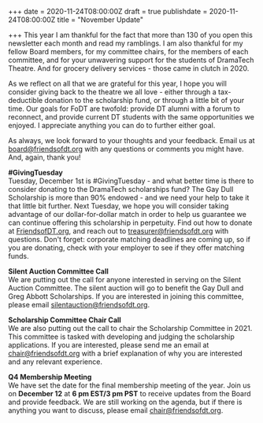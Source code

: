 +++
date = 2020-11-24T08:00:00Z
draft = true
publishdate = 2020-11-24T08:00:00Z
title = "November Update"

+++
This year I am thankful for the fact that more than 130 of you open this newsletter each month and read my ramblings. I am also thankful for my fellow Board members, for my committee chairs, for the members of each committee, and for your unwavering support for the students of DramaTech Theatre. And for grocery delivery services - those came in clutch in 2020.

<!-- more -->

As we reflect on all that we are grateful for this year, I hope you will consider giving back to the theatre we all love - either through a tax-deductible donation to the scholarship fund, or through a little bit of your time. Our goals for FoDT are twofold: provide DT alumni with a forum to reconnect, and provide current DT students with the same opportunities we enjoyed. I appreciate anything you can do to further either goal.

As always, we look forward to your thoughts and your feedback. Email us at [board@friendsofdt.org](mailto:board@friendsofdt.org) with any questions or comments you might have. And, again, thank you!

**#GivingTuesday**  
Tuesday, December 1st is #GivingTuesday - and what better time is there to consider donating to the DramaTech scholarships fund? The Gay Dull Scholarship is more than 90% endowed - and we need your help to take it that little bit further. Next Tuesday, we hope you will consider taking advantage of our dollar-for-dollar match in order to help us guarantee we can continue offering this scholarship in perpetuity. Find out how to donate at [FriendsofDT.org](https://dramatech.us11.list-manage.com/track/click?u=8c474d14d7dee640868d40231&id=4d51cf6033&e=1393253293), and reach out to [treasurer@friendsofdt.org](mailto:treasurer@friendsofdt.org) with questions. Don't forget: corporate matching deadlines are coming up, so if you are donating, check with your employer to see if they offer matching funds.

**Silent Auction Committee Call**  
We are putting out the call for anyone interested in serving on the Silent Auction Committee. The silent auction will go to benefit the Gay Dull and Greg Abbott Scholarships. If you are interested in joining this committee, please email [silentauction@friendsofdt.org](mailto:silentauction@friendsofdt.org).

**Scholarship Committee Chair Call**  
We are also putting out the call to chair the Scholarship Committee in 2021. This committee is tasked with developing and judging the scholarship applications. If you are interested, please send me an email at [chair@friendsofdt.org](mailto:chair@friendsofdt.org) with a brief explanation of why you are interested and any relevant experience.

**Q4 Membership Meeting**  
We have set the date for the final membership meeting of the year. Join us on **December 12** at **6 pm EST/3 pm PST** to receive updates from the Board and provide feedback. We are still working on the agenda, but if there is anything you want to discuss, please email [chair@friendsofdt.org](mailto:chair@friendsofdt.org).